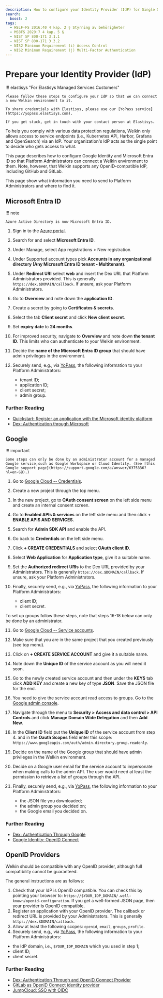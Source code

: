```yaml
---
description: How to configure your Identity Provider (IdP) for Single Sign-on (SSO) use in Welkin
search:
  boost: 2
tags:
  - HSLF-FS 2016:40 4 kap. 2 § Styrning av behörigheter
  - MSBFS 2020:7 4 kap. 5 §
  - NIST SP 800-171 3.1.1
  - NIST SP 800-171 3.3.2
  - NIS2 Minimum Requirement (i) Access Control
  - NIS2 Minimum Requirement (j) Multi-Factor Authentication
---
```


# Prepare your Identity Provider (IdP)

!!! elastisys "For Elastisys Managed Services Customers"

    Please follow these steps to configure your IdP so that we can connect a new Welkin environment to it.

    To share credentials with Elastisys, please use our [YoPass service](https://yopass.elastisys.com).

    If you get stuck, get in touch with your contact person at Elastisys.

To help you comply with various data protection regulations, Welkin only allows access to service endpoints (i.e., Kubernetes API, Harbor, Grafana and OpenSearch) via an IdP.
Your organization's IdP acts as the single point to decide who gets access to what.

This page describes how to configure Google Identity and Microsoft Entra ID so that Platform Administrators can connect a Welkin environment to them.
Note, however, that Welkin supports any OpenID-compatible IdP, including GitHub and GitLab.

This page show what information you need to send to Platform Administrators and where to find it.

## Microsoft Entra ID

!!! note

    Azure Active Directory is now Microsoft Entra ID.

1. Sign in to the [Azure portal](https://portal.azure.com).
1. Search for and select **Microsoft Entra ID**.
1. Under Manage, select App registrations > New registration.
1. Under Supported account types pick **Accounts in any organizational directory (Any Microsoft Entra ID tenant - Multitenant)**.
1. Under **Redirect URI** select **web** and insert the Dex URL that Platform Administrators provided. This is generally `https://dex.$DOMAIN/callback`.
    If unsure, ask your Platform Administrators.
1. Go to **Overview** and note down the **application ID**.
1. Create a secret by going to **Certificates & secrets**.
1. Select the tab **Client secret** and click **New client secret**.
1. Set **expiry date** to **24 months**.
1. For improved security, navigate to **Overview** and note down **the tenant ID**. This limits who can authenticate to your Welkin environment.
1. Decide the **name of the Microsoft Entra ID group** that should have admin privileges in the environment.
1. Securely send, e.g., via [YoPass](https://yopass.elastisys.com), the following information to your Platform Administrators:
    <!-- markdownlint-enable ol-prefix -->
    <!-- markdownlint-enable list-marker-space -->

    - tenant ID;
    - application ID;
    - client secret;
    - admin group.

### Further Reading

- [Quickstart: Register an application with the Microsoft identity platform](https://learn.microsoft.com/en-us/entra/identity-platform/quickstart-register-app)
- [Dex: Authentication through Microsoft](https://dexidp.io/docs/connectors/microsoft/)

## Google

!!! important

    Some steps can only be done by an administrator account for a managed Google service,such as Google Workspace or Cloud Identity. (See [this Google support page](https://support.google.com/a/answer/6375836?hl=en-GB).)

1. Go to [Google Cloud -- Credentials](https://console.cloud.google.com/apis/credentials).
1. Create a new project through the top menu.
1. In the new project, go to **OAuth consent screen** on the left side menu and create an internal consent screen.
1. Go to **Enabled APIs & services** on the left side menu and then click **+ ENABLE APIS AND SERVICES**.
1. Search for **Admin SDK API** and enable the API.
1. Go back to **Credentials** on the left side menu.
1. Click **+ CREATE CREDENTIALS** and select **OAuth client ID**.
1. Select **Web Application** for **Application type**, give it a suitable name.
1. Set the **Authorized redirect URIs** to the Dex URL provided by your Administrators.
    This is generally `https://dex.$DOMAIN/callback`.
    If unsure, ask your Platform Administrators.
1. Finally, securely send, e.g., via [YoPass](https://yopass.elastisys.com), the following information to your Platform Administrators:

    - client ID;
    - client secret.

To set up groups follow these steps, note that steps 16-18 below can only be done by an administrator.

<!-- The sane_lists Markdown extension will make sure the list starts from 11. -->
<!-- markdownlint-disable ol-prefix -->
<!-- markdownlint-disable list-marker-space -->

11. Go to [Google Cloud -- Service accounts](https://console.cloud.google.com/iam-admin/serviceaccounts?orgonly=true).
12. Make sure that you are in the same project that you created previously (see top menu).
13. Click on **+ CREATE SERVICE ACCOUNT** and give it a suitable name.
14. Note down the **Unique ID** of the service account as you will need it soon.
15. Go to the newly created service account and then under the **KEYS** tab click **ADD KEY** and create a new key of type **JSON**. Save the JSON file for the end.
16. You need to give the service account read access to groups. Go to the [Google admin console](https://admin.google.com).
17. Navigate through the menu to **Security > Access and data control > API Controls** and click **Manage Domain Wide Delegation** and then **Add New**.
18. In the **Client ID** field put the **Unique ID** of the service account from step 4. and in the **Oauth Scopes** field enter this scope: `https://www.googleapis.com/auth/admin.directory.group.readonly`.
19. Decide on the name of the Google group that should have admin privileges in the Welkin environment.
20. Decide on a Google user email for the service account to impersonate when making calls to the admin API. The user would need at least the permission to retrieve a list of groups through the API.
21. Finally, securely send, e.g., via [YoPass](https://yopass.elastisys.com), the following information to your Platform Administrators:
    <!-- markdownlint-enable ol-prefix -->
    <!-- markdownlint-enable list-marker-space -->

    - the JSON file you downloaded;
    - the admin group you decided on;
    - the Google email you decided on.

### Further Reading

- [Dex: Authentication Through Google](https://dexidp.io/docs/connectors/google/)
- [Google Identity: OpenID Connect](https://developers.google.com/identity/openid-connect/openid-connect)

## OpenID Providers

Welkin should be compatible with any OpenID provider, although full compatibility cannot be guaranteed.

The general instructions are as follows:

1. Check that your IdP is OpenID compatible. You can check this by pointing your browser to: `https://$YOUR_IDP_DOMAIN/.well-known/openid-configuration`. If you get a well-formed JSON page, then your provider is OpenID compatible.
1. Register an application with your OpenID provider. The callback or redirect URL is provided by your Administrators.
    This is generally `https://dex.$DOMAIN/callback`.
1. Allow at least the following scopes: `openid`, `email`, `groups`, `profile`.
1. Securely send, e.g., via [YoPass](https://yopass.elastisys.com), the following information to your Platform Administrators:

- the IdP domain, i.e., `$YOUR_IDP_DOMAIN` which you used in step 1;
- client ID;
- client secret.

### Further Reading

- [Dex: Authentication Through and OpenID Connect Provider](https://dexidp.io/docs/connectors/oidc/)
- [GitLab as OpenID Connect identity provider](https://docs.gitlab.com/ee/integration/openid_connect_provider.html)
- [JumpCloud: SSO with OIDC](https://jumpcloud.com/support/sso-with-oidc)
